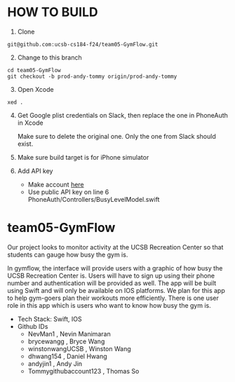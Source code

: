 # HOW TO BUILD

1. Clone

```
git@github.com:ucsb-cs184-f24/team05-GymFlow.git
```

2. Change to this branch

```
cd team05-GymFlow
git checkout -b prod-andy-tommy origin/prod-andy-tommy
```

3. Open Xcode

```
xed .
```
4. Get Google plist credentials on Slack, then replace the one in PhoneAuth in Xcode

   Make sure to delete the original one. Only the one from Slack should exist.

5. Make sure build target is for iPhone simulator
6. Add API key
   - Make account [here](https://besttime.app/)
   - Use public API key on line 6 PhoneAuth/Controllers/BusyLevelModel.swift

# team05-GymFlow

Our project looks to monitor activity at the UCSB Recreation Center so that students can gauge how busy the gym is.

In gymflow, the interface will provide users with a graphic of how busy the UCSB Recreation Center is. Users will have to sign up using their phone number and authentication will be provided as well. The app will be built using Swift and will only be available on IOS platforms. We plan for this app to help gym-goers plan their workouts more efficiently. There is one user role in this app which is users who want to know how busy the gym is.

- Tech Stack: Swift, IOS
- Github IDs
  * NevMan1 , Nevin Manimaran
  * brycewangg , Bryce Wang
  * winstonwangUCSB , Winston Wang
  * dhwang154 , Daniel Hwang
  * andyjin1 , Andy Jin
  * Tommygithubaccount123 , Thomas So
